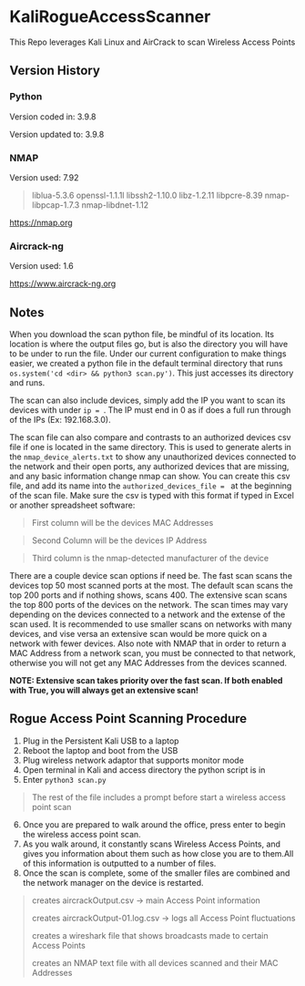 # KaliRogueAccessScanner
This Repo leverages Kali Linux and AirCrack to scan Wireless Access Points

## Version History
### Python
Version coded in: 3.9.8

Version updated to: 3.9.8
### NMAP
Version used: 7.92
> liblua-5.3.6
> openssl-1.1.1l
> libssh2-1.10.0
> libz-1.2.11
> libpcre-8.39
> nmap-libpcap-1.7.3
> nmap-libdnet-1.12

https://nmap.org
### Aircrack-ng
Version used: 1.6

https://www.aircrack-ng.org

## Notes
When you download the scan python file, be mindful of its location. Its location is where the output files go, but is also the directory you will have to be under to run the file. Under our current configuration to make things easier, we created a python file in the default terminal directory that runs `os.system('cd <dir> && python3 scan.py')`. This just accesses its directory and runs.

The scan can also include devices, simply add the IP you want to scan its devices with under `ip = `. The IP must end in 0 as if does a full run through of the IPs (Ex: 192.168.3.0).

The scan file can also compare and contrasts to an authorized devices csv file if one is located in the same directory. This is used to generate alerts in the `nmap_device_alerts.txt` to show any unauthorized devices connected to the network and their open ports, any authorized devices that are missing, and any basic information change nmap can show. You can create this csv file, and add its name into the `authorized_devices_file = ` at the beginning of the scan file. Make sure the csv is typed with this format if typed in Excel or another spreadsheet software:

> First column will be the devices MAC Addresses

> Second Column will be the devices IP Address

> Third column is the nmap-detected manufacturer of the device

There are a couple device scan options if need be. The fast scan scans the devices top 50 most scanned ports at the most. The default scan scans the top 200 ports and if nothing shows, scans 400. The extensive scan scans the top 800 ports of the devices on the network. The scan times may vary depending on the devices connected to a network and the extense of the scan used. It is recommended to use smaller scans on networks with many devices, and vise versa an extensive scan would be more quick on a network with fewer devices. Also note with NMAP that in order to return a MAC Address from a network scan, you must be connected to that network, otherwise you will not get any MAC Addresses from the devices scanned. 

**NOTE: Extensive scan takes priority over the fast scan. If both enabled with True, you will always get an extensive scan!**


## Rogue Access Point Scanning Procedure

1. Plug in the Persistent Kali USB to a laptop
2. Reboot the laptop and boot from the USB
3. Plug wireless network adaptor that supports monitor mode
4. Open terminal in Kali and access directory the python script is in
5. Enter `python3 scan.py`

> The rest of the file includes a prompt before start a wireless access point scan

6. Once you are prepared to walk around the office, press enter to begin the wireless access point scan.
7. As you walk around, it constantly scans Wireless Access Points, and gives you information about them such as how close you are to them.All of this information is outputted to a number of files.
8. Once the scan is complete, some of the smaller files are combined and the network manager on the device is restarted.
> creates aircrackOutput.csv -> main Access Point information
> 
> creates aircrackOutput-01.log.csv -> logs all Access Point fluctuations
> 
> creates a wireshark file that shows broadcasts made to certain Access Points
> 
> creates an NMAP text file with all devices scanned and their MAC Addresses

